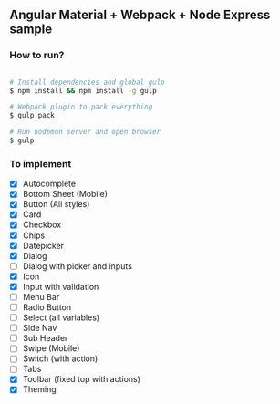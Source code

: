 ## Angular Material  + Webpack + Node Express sample


### How to run?


```bash

# Install dependencies and global gulp
$ npm install && npm install -g gulp

# Webpack plugin to pack everything
$ gulp pack

# Run nodemon server and open browser
$ gulp

```

### To implement

- [x] Autocomplete
- [x] Bottom Sheet (Mobile)
- [x] Button (All styles)
- [x] Card
- [x] Checkbox
- [x] Chips
- [x] Datepicker
- [x] Dialog
- [ ] Dialog with picker and inputs
- [x] Icon
- [x] Input with validation
- [ ] Menu Bar
- [ ] Radio Button
- [ ] Select (all variables)
- [ ] Side Nav
- [ ] Sub Header
- [ ] Swipe (Mobile)
- [ ] Switch (with action)
- [ ] Tabs
- [X] Toolbar (fixed top with actions)
- [x] Theming
